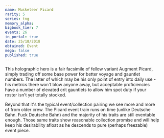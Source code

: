 ```yaml
---
name: Musketeer Picard
rarity: 5
series: tng
memory_alpha:
bigbook_tier: 7
events: 26
in_portal: true
date: 25/10/2018
obtained: Event
mega: false
published: true
---
```


This holographic hero is a fair facsimile of fellow variant Augment Picard, simply trading off some base power for better voyage and gauntlet numbers. The latter of which may be his only point of entry into daily use - his metrics there won't blow anyone away, but acceptable proficiencies have a number of elevated crit gauntlets to allow him spot duty if your roster isn't yet totally stocked.

Beyond that it's the typical event/collection pairing we see more and more of from older crew. The Picard event train runs on time (unlike Deutsche Bahn. Fuck Deutsche Bahn) and the majority of his traits are still eventable enough. Those same traits show reasonable collection promise and will help keep his desirability afloat as he descends to pure (perhaps freezable) event piece.
